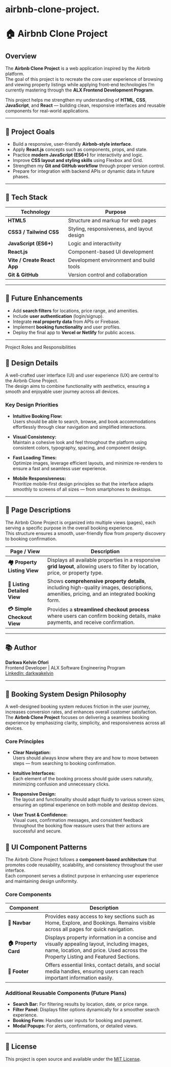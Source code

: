 # airbnb-clone-project.
# 🏠 Airbnb Clone Project

## Overview
The **Airbnb Clone Project** is a web application inspired by the Airbnb platform.  
The goal of this project is to recreate the core user experience of browsing and viewing property listings while applying front-end technologies I’m currently mastering through the **ALX Frontend Development Program**.

This project helps me strengthen my understanding of **HTML**, **CSS**, **JavaScript**, and **React** — building clean, responsive interfaces and reusable components for real-world applications.

---

## 🎯 Project Goals
- Build a responsive, user-friendly **Airbnb-style interface**.  
- Apply **React.js** concepts such as components, props, and state.  
- Practice **modern JavaScript (ES6+)** for interactivity and logic.  
- Improve **CSS layout and styling skills** using Flexbox and Grid.  
- Strengthen my **Git and GitHub workflow** through proper version control.  
- Prepare for integration with backend APIs or dynamic data in future phases.

---

## 🧰 Tech Stack
| Technology | Purpose |
|-------------|----------|
| **HTML5** | Structure and markup for web pages |
| **CSS3 / Tailwind CSS** | Styling, responsiveness, and layout design |
| **JavaScript (ES6+)** | Logic and interactivity |
| **React.js** | Component-based UI development |
| **Vite / Create React App** | Development environment and build tools |
| **Git & GitHub** | Version control and collaboration |

---

## 🚀 Future Enhancements
- Add **search filters** for locations, price range, and amenities.  
- Include **user authentication** (login/signup).  
- Integrate **real property data** from APIs or Firebase.  
- Implement **booking functionality** and user profiles.  
- Deploy the final app to **Vercel or Netlify** for public access.

---
Project Roles and Responsibilities
## 🎨 Design Details

A well-crafted user interface (UI) and user experience (UX) are central to the Airbnb Clone Project.  
The design aims to combine functionality with aesthetics, ensuring a smooth and enjoyable user journey across all devices.

### Key Design Priorities
- **Intuitive Booking Flow:**  
  Users should be able to search, browse, and book accommodations effortlessly through clear navigation and simplified interactions.

- **Visual Consistency:**  
  Maintain a cohesive look and feel throughout the platform using consistent colors, typography, spacing, and component design.

- **Fast Loading Times:**  
  Optimize images, leverage efficient layouts, and minimize re-renders to ensure a fast and seamless user experience.

- **Mobile Responsiveness:**  
  Prioritize mobile-first design principles so that the interface adapts smoothly to screens of all sizes — from smartphones to desktops.

---
## 🧩 Page Descriptions

The Airbnb Clone Project is organized into multiple views (pages), each serving a specific purpose in the overall booking experience.  
This structure ensures a smooth, user-friendly flow from property discovery to booking confirmation.

| Page / View | Description |
|--------------|-------------|
| **🏘️ Property Listing View** | Displays all available properties in a responsive **grid layout**, allowing users to filter by location, price, or property type. |
| **🏡 Listing Detailed View** | Shows **comprehensive property details**, including high-quality images, descriptions, amenities, pricing, and an integrated booking form. |
| **💳 Simple Checkout View** | Provides a **streamlined checkout process** where users can confirm booking details, make payments, and receive confirmation. |

---



## 📚 Author
**Darkwa Kelvin Ofori**  
Frontend Developer | ALX Software Engineering Program  
[LinkedIn: darkwakelvin](https://linkedin.com/in/darkwakelvin)

---
## 🧭 Booking System Design Philosophy

A well-designed booking system reduces friction in the user journey, increases conversion rates, and enhances overall customer satisfaction.  
The **Airbnb Clone Project** focuses on delivering a seamless booking experience by emphasizing clarity, simplicity, and responsiveness across all devices.

### Core Principles
- **Clear Navigation:**  
  Users should always know where they are and how to move between steps — from searching to booking confirmation.

- **Intuitive Interfaces:**  
  Each element of the booking process should guide users naturally, minimizing confusion and unnecessary clicks.

- **Responsive Design:**  
  The layout and functionality should adapt fluidly to various screen sizes, ensuring an optimal experience on both mobile and desktop devices.

- **User Trust & Confidence:**  
  Visual cues, confirmation messages, and consistent feedback throughout the booking flow reassure users that their actions are successful and secure.

## 🧱 UI Component Patterns

The Airbnb Clone Project follows a **component-based architecture** that promotes code reusability, scalability, and consistency throughout the user interface.  
Each component serves a distinct purpose in enhancing user experience and maintaining design uniformity.

### Core Components
| Component | Description |
|------------|-------------|
| **🧭 Navbar** | Provides easy access to key sections such as Home, Explore, and Bookings. Remains visible across all pages for quick navigation. |
| **🏠 Property Card** | Displays property information in a concise and visually appealing layout, including images, name, location, and price. Used across the Property Listing and Featured Sections. |
| **📄 Footer** | Offers essential links, contact details, and social media handles, ensuring users can reach important information easily. |

### Additional Reusable Components (Future Plans)
- **Search Bar:** For filtering results by location, date, or price range.  
- **Filter Panel:** Displays filter options dynamically for a smoother search experience.  
- **Booking Form:** Handles user inputs for booking and payment.  
- **Modal Popups:** For alerts, confirmations, or detailed views.  

---

## 📄 License
This project is open source and available under the [MIT License](LICENSE).
